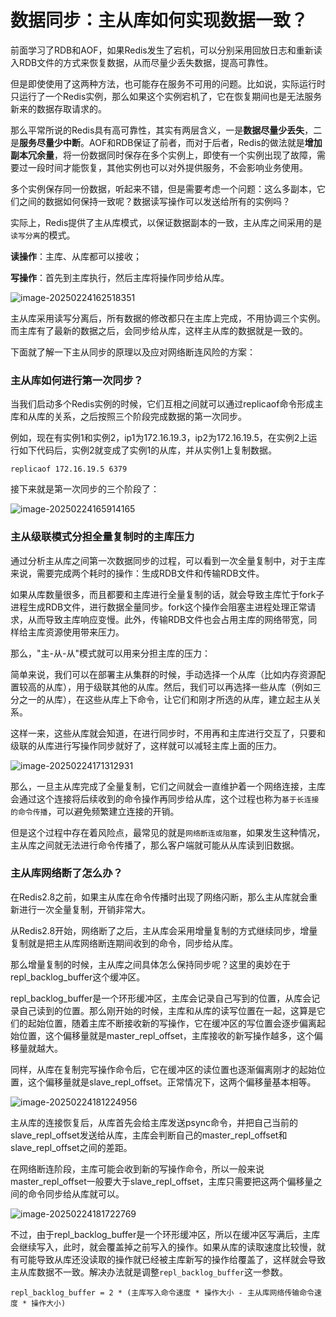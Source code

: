 # 数据同步：主从库如何实现数据一致？

前面学习了RDB和AOF，如果Redis发生了宕机，可以分别采用回放日志和重新读入RDB文件的方式来恢复数据，从而尽量少丢失数据，提高可靠性。

但是即使使用了这两种方法，也可能存在服务不可用的问题。比如说，实际运行时只运行了一个Redis实例，那么如果这个实例宕机了，它在恢复期间也是无法服务新来的数据存取请求的。

那么平常所说的Redis具有高可靠性，其实有两层含义，一是**数据尽量少丢失**，二是**服务尽量少中断**。AOF和RDB保证了前者，而对于后者，Redis的做法就是**增加副本冗余量**，将一份数据同时保存在多个实例上，即使有一个实例出现了故障，需要过一段时间才能恢复，其他实例也可以对外提供服务，不会影响业务使用。

多个实例保存同一份数据，听起来不错，但是需要考虑一个问题：这么多副本，它们之间的数据如何保持一致呢？数据读写操作可以发送给所有的实例吗？

实际上，Redis提供了主从库模式，以保证数据副本的一致，主从库之间采用的是`读写分离`的模式。

**读操作**：主库、从库都可以接收；

**写操作**：首先到主库执行，然后主库将操作同步给从库。

![image-20250224162518351](https://lyb-1305354270.cos.ap-beijing.myqcloud.com/image-20250224162518351.png)

主从库采用读写分离后，所有数据的修改都只在主库上完成，不用协调三个实例。而主库有了最新的数据之后，会同步给从库，这样主从库的数据就是一致的。

下面就了解一下主从同步的原理以及应对网络断连风险的方案：

### 主从库如何进行第一次同步？

当我们启动多个Redis实例的时候，它们互相之间就可以通过replicaof命令形成主库和从库的关系，之后按照三个阶段完成数据的第一次同步。

例如，现在有实例1和实例2，ip1为172.16.19.3，ip2为172.16.19.5，在实例2上运行如下代码后，实例2就变成了实例1的从库，并从实例1上复制数据。

```
replicaof 172.16.19.5 6379
```

接下来就是第一次同步的三个阶段了：

![image-20250224165914165](https://lyb-1305354270.cos.ap-beijing.myqcloud.com/image-20250224165914165.png)

### 主从级联模式分担全量复制时的主库压力

通过分析主从库之间第一次数据同步的过程，可以看到一次全量复制中，对于主库来说，需要完成两个耗时的操作：生成RDB文件和传输RDB文件。

如果从库数量很多，而且都要和主库进行全量复制的话，就会导致主库忙于fork子进程生成RDB文件，进行数据全量同步。fork这个操作会阻塞主进程处理正常请求，从而导致主库响应变慢。此外，传输RDB文件也会占用主库的网络带宽，同样给主库资源使用带来压力。

那么，"主-从-从"模式就可以用来分担主库的压力：

简单来说，我们可以在部署主从集群的时候，手动选择一个从库（比如内存资源配置较高的从库），用于级联其他的从库。然后，我们可以再选择一些从库（例如三分之一的从库），在这些从库上下命令，让它们和刚才所选的从库，建立起主从关系。

这样一来，这些从库就会知道，在进行同步时，不用再和主库进行交互了，只要和级联的从库进行写操作同步就好了，这样就可以减轻主库上面的压力。

![image-20250224171312931](https://lyb-1305354270.cos.ap-beijing.myqcloud.com/image-20250224171312931.png)

那么，一旦主从库完成了全量复制，它们之间就会一直维护着一个网络连接，主库会通过这个连接将后续收到的命令操作再同步给从库，这个过程也称为`基于长连接的命令传播`，可以避免频繁建立连接的开销。

但是这个过程中存在着风险点，最常见的就是`网络断连或阻塞`，如果发生这种情况，主从库之间就无法进行命令传播了，那么客户端就可能从从库读到旧数据。

### 主从库网络断了怎么办？

在Redis2.8之前，如果主从库在命令传播时出现了网络闪断，那么主从库就会重新进行一次全量复制，开销非常大。

从Redis2.8开始，网络断了之后，主从库会采用增量复制的方式继续同步，增量复制就是把主从库网络断连期间收到的命令，同步给从库。

那么增量复制的时候，主从库之间具体怎么保持同步呢？这里的奥妙在于repl_backlog_buffer这个缓冲区。

repl_backlog_buffer是一个环形缓冲区，主库会记录自己写到的位置，从库会记录自己读到的位置。那么刚开始的时候，主库和从库的读写位置在一起，这算是它们的起始位置，随着主库不断接收新的写操作，它在缓冲区的写位置会逐步偏离起始位置，这个偏移量就是master_repl_offset，主库接收的新写操作越多，这个偏移量就越大。

同样，从库在复制完写操作命令后，它在缓冲区的读位置也逐渐偏离刚才的起始位置，这个偏移量就是slave_repl_offset。正常情况下，这两个偏移量基本相等。

![image-20250224181224956](https://lyb-1305354270.cos.ap-beijing.myqcloud.com/image-20250224181224956.png)

主从库的连接恢复后，从库首先会给主库发送psync命令，并把自己当前的slave_repl_offset发送给从库，主库会判断自己的master_repl_offset和slave_repl_offset之间的差距。

在网络断连阶段，主库可能会收到新的写操作命令，所以一般来说master_repl_offset一般要大于slave_repl_offset，主库只需要把这两个偏移量之间的命令同步给从库就可以。

![image-20250224181722769](https://lyb-1305354270.cos.ap-beijing.myqcloud.com/image-20250224181722769.png)

不过，由于repl_backlog_buffer是一个环形缓冲区，所以在缓冲区写满后，主库会继续写入，此时，就会覆盖掉之前写入的操作。如果从库的读取速度比较慢，就有可能导致从库还没读取的操作就已经被主库新写的操作给覆盖了，这样就会导致主从库数据不一致。解决办法就是调整`repl_backlog_buffer`这一参数。

```
repl_backlog_buffer = 2 * (主库写入命令速度 * 操作大小 - 主从库网络传输命令速度 * 操作大小)
```

